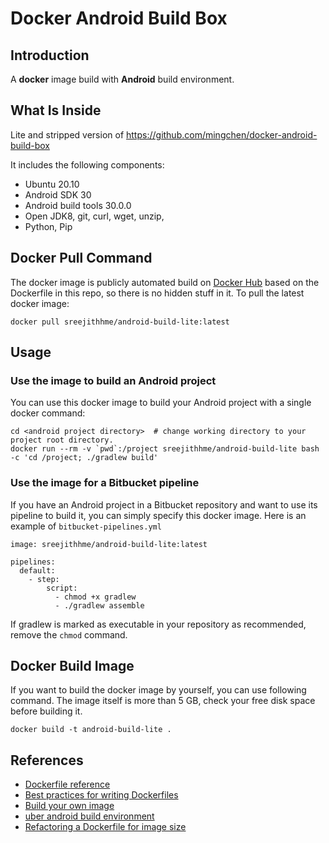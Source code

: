 # Docker Android Build Box

## Introduction

A **docker** image build with **Android** build environment.


## What Is Inside

Lite and stripped version of https://github.com/mingchen/docker-android-build-box

It includes the following components:

* Ubuntu 20.10
* Android SDK 30
* Android build tools 30.0.0
* Open JDK8, git, curl, wget, unzip, 
* Python, Pip


## Docker Pull Command

The docker image is publicly automated build on [Docker Hub](https://hub.docker.com/r/sreejithhme/android-build-lite/) based on the Dockerfile in this repo, so there is no hidden stuff in it. To pull the latest docker image:

    docker pull sreejithhme/android-build-lite:latest


## Usage

### Use the image to build an Android project

You can use this docker image to build your Android project with a single docker command:

    cd <android project directory>  # change working directory to your project root directory.
    docker run --rm -v `pwd`:/project sreejithhme/android-build-lite bash -c 'cd /project; ./gradlew build'



### Use the image for a Bitbucket pipeline

If you have an Android project in a Bitbucket repository and want to use its pipeline to build it, you can simply specify this docker image.
Here is an example of `bitbucket-pipelines.yml`

    image: sreejithhme/android-build-lite:latest

    pipelines:
      default:
        - step:
            script:
              - chmod +x gradlew
              - ./gradlew assemble

If gradlew is marked as executable in your repository as recommended, remove the `chmod` command.


## Docker Build Image

If you want to build the docker image by yourself, you can use following command.
The image itself is more than 5 GB, check your free disk space before building it.

    docker build -t android-build-lite .


## References

* [Dockerfile reference](https://docs.docker.com/engine/reference/builder/)
* [Best practices for writing Dockerfiles](https://docs.docker.com/engine/userguide/eng-image/dockerfile_best-practices/)
* [Build your own image](https://docs.docker.com/engine/getstarted/step_four/)
* [uber android build environment](https://hub.docker.com/r/uber/android-build-environment/)
* [Refactoring a Dockerfile for image size](https://blog.replicated.com/2016/02/05/refactoring-a-dockerfile-for-image-size/)
